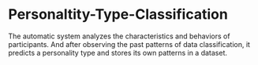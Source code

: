 # Personaltity-Type-Classification
The automatic system analyzes the characteristics and behaviors of participants. And after observing the past patterns of data classification, it predicts a personality type and stores its own patterns in a dataset.
